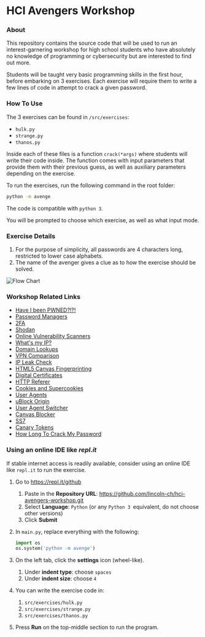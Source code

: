 # HCI Avengers Workshop

### About

This repository contains the source code that will be used to run an interest-garnering workshop for high school students who have absolutely no knowledge of programming or cybersecurity but are interested to find out more.

Students will be taught very basic programming skills in the first hour, before embarking on 3 exercises. Each exercise will require them to write a few lines of code in attempt to crack a given password.



### How To Use

The 3 exercises can be found in `/src/exercises`:

- `hulk.py`
- `strange.py`
- `thanos.py`

Inside each of these files is a function `crack(*args)` where students will write their code inside. The function comes with input parameters that provide them with their previous guess, as well as auxiliary parameters depending on the exercise.



To run the exercises, run the following command in the root folder:

```bash
python -m avenge
```

The code is compatible with `python 3`.

You will be prompted to choose which exercise, as well as what input mode.



### Exercise Details

1. For the purpose of simplicity, all passwords are 4 characters long, restricted to lower case alphabets.
2. The name of the avenger gives a clue as to how the exercise should be solved.

![Flow Chart](https://raw.githubusercontent.com/lincoln-ch/hci-avengers-workshop/master/flow-hci-av.jpg)


### Workshop Related Links

- [Have I been PWNED?!?!](https://haveibeenpwned.com/)
- [Password Managers](https://www.lastpass.com/)
- [2FA](https://en.wikipedia.org/wiki/Multi-factor_authentication)
- [Shodan](https://www.shodan.io/)
- [Online Vulnerability Scanners](https://pentest-tools.com/network-vulnerability-scanning/tcp-port-scanner-online-nmap)
- [What's my IP?](https://www.whatsmyip.org/)
- [Domain Lookups](https://www.whois.com/whois/)
- [VPN Comparison](https://thatoneprivacysite.net/#detailed-vpn-comparison)
- [IP Leak Check](https://ipleak.net/)
- [HTML5 Canvas Fingerprinting](https://browserleaks.com/canvas)
- [Digital Certificates](https://en.wikipedia.org/wiki/Public_key_certificate)
- [HTTP Referer](https://en.wikipedia.org/wiki/HTTP_referer)
- [Cookies and Supercookies](https://en.wikipedia.org/wiki/HTTP_cookie)
- [User Agents](https://developer.mozilla.org/en-US/docs/Web/HTTP/Headers/User-Agent)
- [uBlock Origin](https://addons.mozilla.org/en-US/firefox/addon/ublock-origin/)
- [User Agent Switcher](https://addons.mozilla.org/en-US/firefox/addon/uaswitcher/)
- [Canvas Blocker](https://addons.mozilla.org/en-US/firefox/addon/canvasblocker/)
- [SS7](https://en.wikipedia.org/wiki/Signalling_System_No._7)
- [Canary Tokens](http://canarytokens.org/generate)
- [How Long To Crack My Password](https://howsecureismypassword.net)



### Using an online IDE like *repl.it*

If stable internet access is readily available, consider using an online IDE like `repl.it` to run the exercise.

1. Go to https://repl.it/github

   1. Paste in the **Repository URL**: https://github.com/lincoln-ch/hci-avengers-workshop.git
   2. Select **Language**: `Python` (or any `Python 3 `equivalent, do not choose other versions)
   3. Click **Submit**

2. In `main.py`, replace everything with the following:

   ```python
   import os
   os.system('python -m avenge')
   ```

3. On the left tab, click the **settings** icon (wheel-like).
   1. Under **indent type**: choose `spaces`
   2. Under **indent size**: choose `4` 
4. You can write the exercise code in:
   1. `src/exercises/hulk.py`
   2. `src/exercises/strange.py`
   3. `src/exercises/thanos.py`

5. Press **Run** on the top-middle section to run the program.

